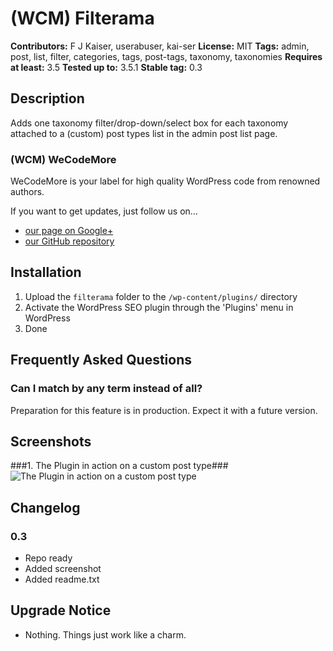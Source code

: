# (WCM) Filterama #
**Contributors:** F J Kaiser, userabuser, kai-ser
**License:** MIT
**Tags:** admin, post, list, filter, categories, tags, post-tags, taxonomy, taxonomies
**Requires at least:** 3.5
**Tested up to:** 3.5.1
**Stable tag:** 0.3

## Description ##

Adds one taxonomy filter/drop-down/select box for each taxonomy attached to a (custom) post types list in the admin post list page.

### (WCM) WeCodeMore ###

WeCodeMore is your label for high quality WordPress code from renowned authors.

If you want to get updates, just follow us on…

 * [our page on Google+](https://plus.google.com/b/109907580576615571040/109907580576615571040/posts)
 * [our GitHub repository](https://github.com/wecodemore)

## Installation ##

1. Upload the `filterama` folder to the `/wp-content/plugins/` directory
1. Activate the WordPress SEO plugin through the 'Plugins' menu in WordPress
1. Done

## Frequently Asked Questions ##

### Can I match by any term instead of all? ###

Preparation for this feature is in production. Expect it with a future version.

## Screenshots ##

###1. The Plugin in action on a custom post type###
![The Plugin in action on a custom post type](https://raw.github.com/franz-josef-kaiser/filterama/master/screenshot-1.png)


## Changelog ##

### 0.3 ###

 * Repo ready
 * Added screenshot
 * Added readme.txt

## Upgrade Notice ##

 * Nothing. Things just work like a charm.